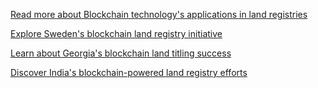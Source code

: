 [Read more about Blockchain technology's applications in land registries](https://www.coindesk.com/markets/2021/03/22/is-blockchain-the-answer-to-fragile-land-tenure-how-improvements-in-central-africa-could-impact-peace-and-security/)

[Explore Sweden's blockchain land registry initiative](https://www.worldbank.org/en/news/feature/2017/06/14/sweden-land-registry-makes-strides-toward-the-future)

[Learn about Georgia's blockchain land titling success](https://www.coindesk.com/business/2020/03/09/land-registry-in-georgia-expands-use-of-bitfury-blockchain/)

[Discover India's blockchain-powered land registry efforts](https://economictimes.indiatimes.com/small-biz/security-tech/technology/andhra-pradesh-to-pilot-blockchain-in-land-records-before-other-states/articleshow/62040516.cms)
